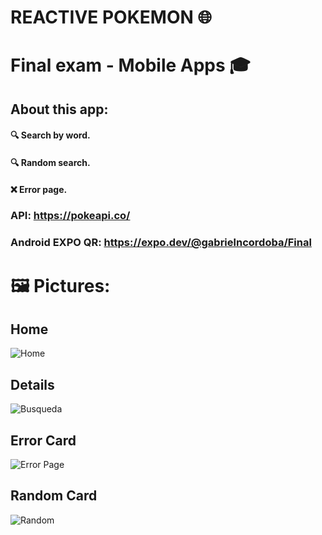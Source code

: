 # REACTIVE POKEMON 🌐

# Final exam - Mobile Apps 🎓


## About this app: 

#### 🔍 Search by word.  

#### 🔍 Random search.  

#### ❌ Error page. 

### API: https://pokeapi.co/
### Android EXPO QR: https://expo.dev/@gabrielncordoba/Final

# 🖼 Pictures:  

## Home
![Home](https://user-images.githubusercontent.com/70921504/128800295-a4ccdc64-6dd6-4fd1-9005-ee2ee02ca824.jpg) 
## Details
![Busqueda](https://user-images.githubusercontent.com/70921504/128800518-ae4a0e8f-84f5-49dc-82b5-1d17112daada.jpg) 
## Error Card
![Error Page](https://user-images.githubusercontent.com/70921504/128800528-cf2ba09e-8a91-4d57-b6fc-bd514122c54e.jpg) 
## Random Card
![Random](https://user-images.githubusercontent.com/70921504/128800551-e9cc0172-00aa-488a-9c62-0832c2e690f4.jpg)

